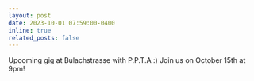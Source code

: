 ```yaml
---
layout: post
date: 2023-10-01 07:59:00-0400
inline: true
related_posts: false
---
```


Upcoming gig at Bulachstrasse with P.P.T.A :) Join us on October 15th at 9pm!
